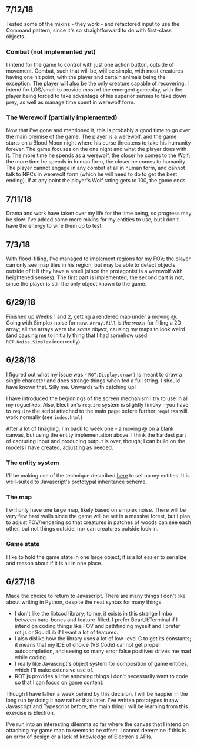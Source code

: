## 7/12/18

Tested some of the mixins - they work - and refactored input to use the Command pattern, since it's so straightforward to do with first-class objects.

### Combat (not implemented yet)

I intend for the game to control with just one action button, outside of movement. Combat, such that will be, will be simple, with most creatures having one hit point, with the player and certain animals being the exception. The player will also be the only creature capable of recovering. I intend for LOS/smell to provide most of the emergent gameplay, with the player being forced to take advantage of his superior senses to take down prey, as well as manage time spent in werewolf form.

### The Werewolf (partially implemented)

Now that I've gone and mentioned it, this is probably a good time to go over the main premise of the game. The player is a werewolf, and the game starts on a Blood Moon night where his curse threatens to take his humanity forever. The game focuses on the one night and what the player does with it. The more time he spends as a werewolf, the closer he comes to the Wolf; the more time he spends in human form, the closer he comes to humanity. The player cannot engage in any combat at all in human form, and cannot talk to NPCs in werewolf form (which he will need to do to get the best ending). If at any point the player's Wolf rating gets to 100, the game ends.

## 7/11/18

Drama and work have taken over my life for the time being, so progress may be slow. I've added some more mixins for my entities to use, but I don't have the energy to wire them up to test.

## 7/3/18

With flood-filling, I've managed to implement regions for my FOV; the player can only see map tiles in his region, but may be able to detect objects outside of it if they have a smell (since the protagonist is a werewolf with heightened senses). The first part is implemented; the second part is not, since the player is still the only object known to the game.

## 6/29/18

Finished up Weeks 1 and 2, getting a rendered map under a moving @. Going with Simplex noise for now. `Array.fill` is *the worst* for filling a 2D array; all the arrays were *the same object,* causing my maps to look weird (and causing me to initially thing that I had somehow used `ROT.Noise.Simplex` incorrectly).

## 6/28/18

I figured out what my issue was - `ROT.Display.draw()` is meant to draw a single character and does strange things when fed a full string. I should have known that. Silly me. Onwards with catching up!

I have introduced the beginnings of the screen mechanism I try to use in all my roguelikes. Also, Electron's `require` system is slightly finicky - you have to `require` the script attached to the main page before further `require`s will work normally (see `index.html`)

After a lot of finagling, I'm back to week one - a moving @ on a blank canvas, but using the entity implementation above. I think the hardest part of capturing input and producing output is over, though; I can build on the models I have created, adjusting as needed.

### The entity system

I'll be making use of the technique described [here](http://www.codingcookies.com/2013/04/20/building-a-roguelike-in-javascript-part-4/) to set up my entities. It is well-suited to Javascript's prototypal inheritance scheme.

### The map

I will only have one large map, likely based on simplex noise. There will be very few hard walls since the game will be set in a massive forest, but I plan to adjust FOV/rendering so that creatures in patches of woods can see each other, but not things outside, nor can creatures outside look in. 

### Game state

I like to hold the game state in one large object; it is a lot easier to serialize and reason about if it is all in one place. 

## 6/27/18

Made the choice to return to Javascript. There are many things I don't like about writing in Python, despite the neat syntax for many things. 

* I don't like the libtcod library; to me, it exists in this strange limbo between bare-bones and feature-filled. I prefer BearLibTerminal if I intend on coding things like FOV and pathfinding myself and I prefer rot.js or SquidLib if I want a lot of features.
* I also dislike how the library uses a lot of low-level C to get its constants; it means that my IDE of choice (VS Code) cannot get proper autocompletion, and seeing so many error false positives drives me mad while coding.
* I really like Javascript's object system for composition of game entities, which I'll make extensive use of.
* ROT.js provides all the annoying things I don't necessarily want to code so that I can focus on game content.

Though I have fallen a week behind by this decision, I will be happier in the long run by doing it now rather than later. I've written prototypes in raw Javascript and Typescript before; the main thing I will be learning from this exercise is Electron.

I've run into an interesting dilemma so far where the canvas that I intend on attaching my game map to seems to be offset. I cannot determine if this is an error of design or a lack of knowledge of Electron's APIs.